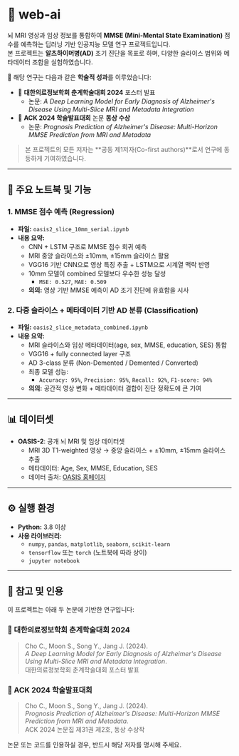 # 🧠 web-ai

뇌 MRI 영상과 임상 정보를 통합하여 **MMSE (Mini-Mental State Examination)** 점수를 예측하는 딥러닝 기반 인공지능 모델 연구 프로젝트입니다.  
본 프로젝트는 **알츠하이머병(AD)** 조기 진단을 목표로 하며, 다양한 슬라이스 범위와 메타데이터 조합을 실험하였습니다.

📌 해당 연구는 다음과 같은 **학술적 성과**를 이루었습니다:

- 🧾 **대한의료정보학회 춘계학술대회 2024** 포스터 발표  
  - 논문: *A Deep Learning Model for Early Diagnosis of Alzheimer's Disease Using Multi-Slice MRI and Metadata Integration*
- 🥉 **ACK 2024 학술발표대회** 논문 **동상 수상**  
  - 논문: *Prognosis Prediction of Alzheimer's Disease: Multi-Horizon MMSE Prediction from MRI and Metadata*

> 본 프로젝트의 모든 저자는 **공동 제1저자(Co-first authors)**로서 연구에 동등하게 기여하였습니다.

---

## 📒 주요 노트북 및 기능

### 1. MMSE 점수 예측 (Regression)
- **파일:** `oasis2_slice_10mm_serial.ipynb`
- **내용 요약:**
  - CNN + LSTM 구조로 MMSE 점수 회귀 예측
  - MRI 중앙 슬라이스와 ±10mm, ±15mm 슬라이스 활용
  - VGG16 기반 CNN으로 영상 특징 추출 + LSTM으로 시계열 맥락 반영
  - 10mm 모델이 combined 모델보다 우수한 성능 달성  
    - `MSE: 0.527`, `MAE: 0.509`
  - **의의:** 영상 기반 MMSE 예측이 AD 조기 진단에 유효함을 시사

### 2. 다중 슬라이스 + 메타데이터 기반 AD 분류 (Classification)
- **파일:** `oasis2_slice_metadata_combined.ipynb`
- **내용 요약:**
  - MRI 슬라이스와 임상 메타데이터(age, sex, MMSE, education, SES) 통합
  - VGG16 + fully connected layer 구조
  - AD 3-class 분류 (Non-Demented / Demented / Converted)
  - 최종 모델 성능:
    - `Accuracy: 95%`, `Precision: 95%`, `Recall: 92%`, `F1-score: 94%`
  - **의의:** 공간적 영상 변화 + 메타데이터 결합이 진단 정확도에 큰 기여

---

## 📊 데이터셋

- **OASIS-2**: 공개 뇌 MRI 및 임상 데이터셋  
  - MRI 3D T1-weighted 영상 → 중앙 슬라이스 + ±10mm, ±15mm 슬라이스 추출  
  - 메타데이터: Age, Sex, MMSE, Education, SES  
  - 데이터 출처: [OASIS 홈페이지](https://www.oasis-brains.org/)

---

## ⚙️ 실행 환경

- **Python:** 3.8 이상
- **사용 라이브러리:**
  - `numpy`, `pandas`, `matplotlib`, `seaborn`, `scikit-learn`
  - `tensorflow` 또는 `torch` (노트북에 따라 상이)
  - `jupyter notebook`

---

## 📝 참고 및 인용

이 프로젝트는 아래 두 논문에 기반한 연구입니다:

### 📌 대한의료정보학회 춘계학술대회 2024
> Cho C., Moon S., Song Y., Jang J. (2024).  
> *A Deep Learning Model for Early Diagnosis of Alzheimer's Disease Using Multi-Slice MRI and Metadata Integration*.  
> 대한의료정보학회 춘계학술대회 포스터 발표

### 📌 ACK 2024 학술발표대회
> Cho C., Moon S., Song Y., Jang J. (2024).  
> *Prognosis Prediction of Alzheimer's Disease: Multi-Horizon MMSE Prediction from MRI and Metadata*.  
> ACK 2024 논문집 제31권 제2호, 동상 수상작

논문 또는 코드를 인용하실 경우, 반드시 해당 저자를 명시해 주세요.
